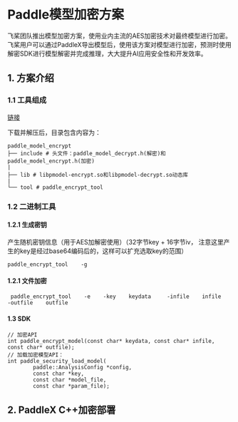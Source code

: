 # Paddle模型加密方案

飞桨团队推出模型加密方案，使用业内主流的AES加密技术对最终模型进行加密。飞桨用户可以通过PaddleX导出模型后，使用该方案对模型进行加密，预测时使用解密SDK进行模型解密并完成推理，大大提升AI应用安全性和开发效率。

## 1. 方案介绍

### 1.1 工具组成

[链接](http://wiki.baidu.com/pages/viewpage.action?pageId=1128566963)

下载并解压后，目录包含内容为：
```
paddle_model_encrypt
├── include # 头文件：paddle_model_decrypt.h(解密)和paddle_model_encrypt.h(加密)
|
├── lib # libpmodel-encrypt.so和libpmodel-decrypt.so动态库
|
└── tool # paddle_encrypt_tool
```

### 1.2 二进制工具

#### 1.2.1 生成密钥

产生随机密钥信息（用于AES加解密使用）（32字节key + 16字节iv， 注意这里产生的key是经过base64编码后的，这样可以扩充选取key的范围）

```
paddle_encrypt_tool    -g
```
#### 1.2.1 文件加密

```
 paddle_encrypt_tool    -e    -key    keydata     -infile    infile    -outfile    outfile
```

#### 1.3 SDK

```
// 加密API
int paddle_encrypt_model(const char* keydata, const char* infile, const char* outfile);
// 加载加密模型API：
int paddle_security_load_model(
        paddle::AnalysisConfig *config,
        const char *key,
        const char *model_file,
        const char *param_file);
```

## 2. PaddleX C++加密部署

